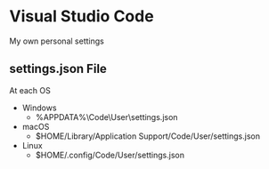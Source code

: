# Visual Studio Code
My own personal settings

## settings.json File
At each OS
- Windows
  - %APPDATA%\Code\User\settings.json
- macOS
  - $HOME/Library/Application Support/Code/User/settings.json
- Linux
  - $HOME/.config/Code/User/settings.json
